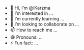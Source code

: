 - 👋 Hi, I’m @iKarzma
- 👀 I’m interested in ...
- 🌱 I’m currently learning ...
- 💞️ I’m looking to collaborate on ...
- 📫 How to reach me ...
- 😄 Pronouns: ...
- ⚡ Fun fact: ...

<!---
iKarzma/iKarzma is a ✨ special ✨ repository because its `README.md` (this file) appears on your GitHub profile.
You can click the Preview link to take a look at your changes.
--->
